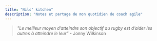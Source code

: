 ```yaml
---
title: "Nils' kitchen"
description: "Notes et partage de mon quotidien de coach agile"
---
```



> *"Le meilleur moyen d’atteindre son objectif au rugby est d’aider les autres à atteindre le leur"* - Jonny Wilkinson